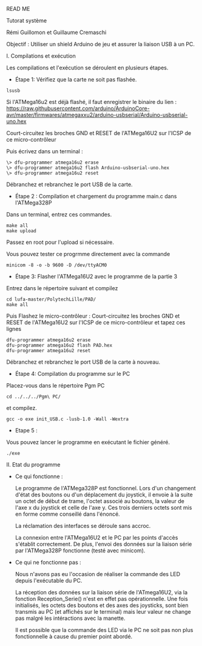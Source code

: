 READ ME

Tutorat système

Rémi Guillomon et Guillaume Cremaschi

Objectif : Utiliser un shield Arduino de jeu et assurer la liaison USB à un PC.

I. Compilations et exécution

Les compilations et l'exécution se déroulent en plusieurs étapes.

-  Étape 1: Vérifiez que la carte ne soit pas flashée.

```
lsusb
```


Si l'ATMega16u2 est déjà flashé, il faut enregistrer le binaire du lien : https://raw.githubusercontent.com/arduino/ArduinoCore-avr/master/firmwares/atmegaxxu2/arduino-usbserial/Arduino-usbserial-uno.hex 

Court-circuitez les broches GND et RESET de l'ATMega16U2 sur l'ICSP de ce micro-contrôleur

Puis écrivez dans un terminal :

```
\> dfu-programmer atmega16u2 erase
\> dfu-programmer atmega16u2 flash Arduino-usbserial-uno.hex
\> dfu-programmer atmega16u2 reset
```

Débranchez et rebranchez le port USB de la carte.

-  Étape 2 : Compilation et chargement du programme main.c dans l'ATMega328P

Dans un terminal, entrez ces commandes.
```
make all
make upload
```
Passez en root pour l'upload si nécessaire.

Vous pouvez tester ce progrmme directement avec la commande

```
minicom -8 -o -b 9600 -D /dev/ttyACM0
```


-  Étape 3: Flasher l'ATMega16U2 avec le programme de la partie 3

Entrez dans le répertoire suivant et compilez
```
cd lufa-master/PolytechLille/PAD/
make all
```

Puis Flashez le micro-contrôleur :
Court-circuitez les broches GND et RESET de l'ATMega16U2 sur l'ICSP de ce micro-contrôleur et tapez ces lignes

```
dfu-programmer atmega16u2 erase
dfu-programmer atmega16u2 flash PAD.hex
dfu-programmer atmega16u2 reset
```

Débranchez et rebranchez le port USB de la carte à nouveau.

-  Étape 4: Compilation du programme sur le PC

Placez-vous dans le répertoire Pgm PC

```
cd ../../../Pgm\ PC/
```

et compilez.

```
gcc -o exe init_USB.c -lusb-1.0 -Wall -Wextra
```

-  Etape 5 :

Vous pouvez lancer le programme en exécutant le fichier généré.
```
./exe
```

II. Etat du programme

-  Ce qui fonctionne :

	Le programme de l'ATMega328P est fonctionnel. Lors d'un changement d'état des boutons ou d'un déplacement du joystick, il envoie à la suite un octet de début de trame, l'octet associé au boutons, la valeur de l'axe x du joystick et celle de l'axe y. Ces trois derniers octets sont mis en forme comme conseillé dans l'énoncé.

	La réclamation des interfaces se déroule sans accroc.

	La connexion entre l'ATMega16U2 et le PC par les points d'accès s'établit correctement. De plus, l'envoi des données sur la liaison série par l'ATMega328P fonctionne (testé avec minicom).


-  Ce qui ne fonctionne pas :

	Nous n'avons pas eu l'occasion de réaliser la commande des LED depuis l'exécutable du PC.

	La réception des données sur la liaison série de l'ATmega16U2, via la fonction Reception_Serie() n'est en effet pas opérationnelle. Une fois initialisés, les octets des boutons et des axes des joysticks, sont bien transmis au PC (et affichés sur le terminal) mais leur valeur ne change pas malgré les intéractions avec la manette.

	Il est possible que la commande des LED via le PC ne soit pas non plus fonctionnelle à cause du premier point abordé.








